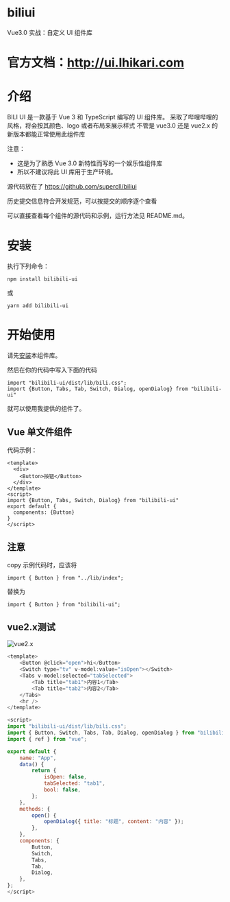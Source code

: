 # biliui

Vue3.0 实战：自定义 UI 组件库

# 官方文档：http://ui.lhikari.com

# 介绍

BILI UI 是一款基于 Vue 3 和 TypeScript 编写的 UI 组件库。
采取了哔哩哔哩的风格，将会按其颜色、logo 或者布局来展示样式
不管是 vue3.0 还是 vue2.x 的新版本都能正常使用此组件库

注意：

-   这是为了熟悉 Vue 3.0 新特性而写的一个娱乐性组件库
-   所以不建议将此 UI 库用于生产环境。

源代码放在了 https://github.com/supercll/biliui

历史提交信息符合开发规范，可以按提交的顺序逐个查看

可以直接查看每个组件的源代码和示例，运行方法见 README.md。

# 安装

执行下列命令：

```
npm install bilibili-ui
```

或

```
yarn add bilibili-ui
```

# 开始使用

请先[安装](#/doc/install)本组件库。

然后在你的代码中写入下面的代码

```
import "bilibili-ui/dist/lib/bili.css";
import {Button, Tabs, Tab, Switch, Dialog, openDialog} from "bilibili-ui"

```

就可以使用我提供的组件了。

## Vue 单文件组件

代码示例：

```
<template>
  <div>
    <Button>按钮</Button>
  </div>
</template>
<script>
import {Button, Tabs, Switch, Dialog} from "bilibili-ui"
export default {
  components: {Button}
}
</script>
```

## 注意

copy 示例代码时，应该将

```
import { Button } from "../lib/index";
```

替换为

```
import { Button } from "bilibili-ui";
```

## vue2.x测试

![vue2.x](https://github.com/supercll/biliui/tree/master/images/1601979658891.png)

```js
<template>
    <Button @click="open">hi</Button>
    <Switch type="tv" v-model:value="isOpen"></Switch>
    <Tabs v-model:selected="tabSelected">
        <Tab title="tab1">内容1</Tab>
        <Tab title="tab2">内容2</Tab>
    </Tabs>
    <hr />
</template>

<script>
import "bilibili-ui/dist/lib/bili.css";
import { Button, Switch, Tabs, Tab, Dialog, openDialog } from "bilibili-ui";
import { ref } from "vue";

export default {
    name: "App",
    data() {
        return {
            isOpen: false,
            tabSelected: "tab1",
            bool: false,
        };
    },
    methods: {
        open() {
            openDialog({ title: "标题", content: "内容" });
        },
    },
    components: {
        Button,
        Switch,
        Tabs,
        Tab,
        Dialog,
    },
};
</script>
```

